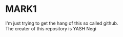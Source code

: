 # MARK1
I'm just trying to get the hang of this so called github. 
<br>
The creater of this repository is YASH Negi
